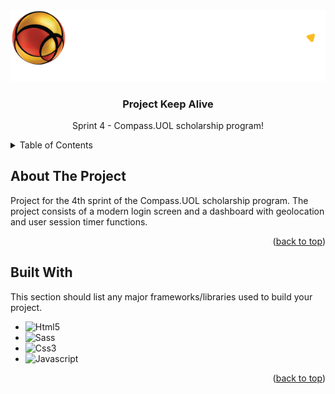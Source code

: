 <!-- PROJECT LOGO -->
<div align="center">
  <a href="https://github.com/BGWellSS/compass-front-sprint4-keepAlive">
    <img src="./images/theme/Logo-Compasso-Branco.svg" alt="Logo Compass">
  </a>

  <h3 align="center">Project Keep Alive</h3>

  <p align="center">
    Sprint 4 - Compass.UOL scholarship program!
  </p>
</div>

<!-- TABLE OF CONTENTS -->
<details>
  <summary>Table of Contents</summary>
  <ol>
    <li><a href="#about-the-project">About The Project</a></li>
    <li><a href="#built-with">Built With</a></li>
  </ol>
</details>

<!-- ABOUT THE PROJECT -->
## About The Project
Project for the 4th sprint of the Compass.UOL scholarship program. The project consists of a modern login screen and a dashboard with geolocation and user session timer functions.

<p align="right">(<a href="#readme-top">back to top</a>)</p>

## Built With

This section should list any major frameworks/libraries used to build your project.

* ![Html5]
* ![Sass]
* ![Css3]
* ![Javascript]

<p align="right">(<a href="#readme-top">back to top</a>)</p>

<!-- MARKDOWN LINKS & IMAGES -->
<!-- https://www.markdownguide.org/basic-syntax/#reference-style-links -->
[Html5]: https://img.shields.io/badge/HTML5-E34F26?style=for-the-badge&logo=html5&logoColor=white
[Sass]: https://img.shields.io/badge/Sass-CC6699?style=for-the-badge&logo=sass&logoColor=white
[Css3]: https://img.shields.io/badge/CSS-239120?&style=for-the-badge&logo=css3&logoColor=white
[Javascript]: https://img.shields.io/badge/JavaScript-F7DF1E?style=for-the-badge&logo=javascript&logoColor=black